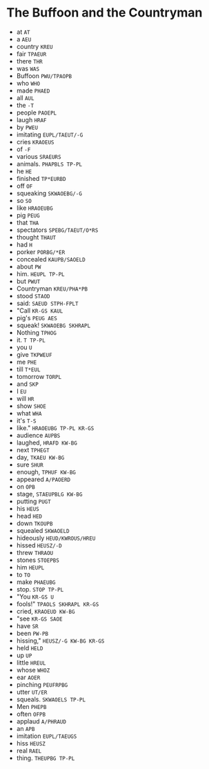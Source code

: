 # The Buffoon and the Countryman

* at `AT`
* a `AEU`
* country `KREU`
* fair `TPAEUR`
* there `THR`
* was `WAS`
* Buffoon `PWU/TPAOPB`
* who `WHO`
* made `PHAED`
* all `AUL`
* the `-T`
* people `PAOEPL`
* laugh `HRAF`
* by `PWEU`
* imitating `EUPL/TAEUT/-G`
* cries `KRAOEUS`
* of `-F`
* various `SRAEURS`
* animals. `PHAPBLS TP-PL`
* he `HE`
* finished `TP*EURBD`
* off `OF`
* squeaking `SKWAOEBG/-G`
* so `SO`
* like `HRAOEUBG`
* pig `PEUG`
* that `THA`
* spectators `SPEBG/TAEUT/O*RS`
* thought `THAUT`
* had `H`
* porker `PORBG/*ER`
* concealed `KAUPB/SAOELD`
* about `PW`
* him. `HEUPL TP-PL`
* but `PWUT`
* Countryman `KREU/PHA*PB`
* stood `STAOD`
* said: `SAEUD STPH-FPLT`
* "Call `KR-GS KAUL`
* pig's `PEUG AES`
* squeak! `SKWAOEBG SKHRAPL`
* Nothing `TPHOG`
* it. `T TP-PL`
* you `U`
* give `TKPWEUF`
* me `PHE`
* till `T*EUL`
* tomorrow `TORPL`
* and `SKP`
* I `EU`
* will `HR`
* show `SHOE`
* what `WHA`
* it's `T-S`
* like." `HRAOEUBG TP-PL KR-GS`
* audience `AUPBS`
* laughed, `HRAFD KW-BG`
* next `TPHEGT`
* day, `TKAEU KW-BG`
* sure `SHUR`
* enough, `TPHUF KW-BG`
* appeared `A/PAOERD`
* on `OPB`
* stage, `STAEUPBLG KW-BG`
* putting `PUGT`
* his `HEUS`
* head `HED`
* down `TKOUPB`
* squealed `SKWAOELD`
* hideously `HEUD/KWROUS/HREU`
* hissed `HEUSZ/-D`
* threw `THRAOU`
* stones `STOEPBS`
* him `HEUPL`
* to `TO`
* make `PHAEUBG`
* stop. `STOP TP-PL`
* "You `KR-GS U`
* fools!" `TPAOLS SKHRAPL KR-GS`
* cried, `KRAOEUD KW-BG`
* "see `KR-GS SAOE`
* have `SR`
* been `PW-PB`
* hissing," `HEUSZ/-G KW-BG KR-GS`
* held `HELD`
* up `UP`
* little `HREUL`
* whose `WHOZ`
* ear `AOER`
* pinching `PEUFRPBG`
* utter `UT/ER`
* squeals. `SKWAOELS TP-PL`
* Men `PHEPB`
* often `OFPB`
* applaud `A/PHRAUD`
* an `APB`
* imitation `EUPL/TAEUGS`
* hiss `HEUSZ`
* real `RAEL`
* thing. `THEUPBG TP-PL`
